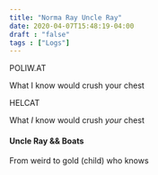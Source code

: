 ```yaml
---
title: "Norma Ray Uncle Ray"
date: 2020-04-07T15:48:19-04:00
draft : "false"
tags : ["Logs"]
---
```


POLIW.AT

What I know would crush your chest

HELCAT

What *I* know would crush *your* chest

<!--more-->

#### Uncle Ray && Boats

From weird to gold
(child) who knows



<!--

Dailies:

Read [] What did you read?


Write [] What did you write?


Create [] What did you make?


Exercise [] Dance workout (or otherwise)


Audio [] You recorded what:


Visual [] You filmed what:


Finish A [] You bounced what track:


Live [] You sang what song(s) live:


Finish V [] You made what visuals:


Phone [] You called who:


Share [] You uploaded what to Archive:


Website [] You did what to Paleblue.fm:


Website [] You did what to poliw.at:


Love and Legacy [] You did what for friends/family:


God [] You're grateful for what:

 -->
